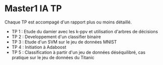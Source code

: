 # Master1 IA TP

Chaque TP est accompagé d'un rapport plus ou moins détaillé. 

- TP 1 : Etude du damier avec les k-ppv et utilisation d'arbres de décisions
- TP 2 : Developpement d'un classifier binaire 
- TP 3 : Etude d'un SVM sur le jeu de données MNIST
- TP 4 : Initiation à Adaboost 
- TP 5 : Classification à partir d'un jeu de données déséquilibré, cas pratique sur le jeu de données du Titanic 
